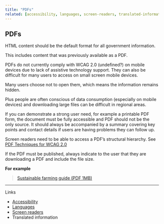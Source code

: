```yaml
---
title: "PDFs"
related: [accessibility, languages, screen-readers, translated-information]
---
```


## PDFs

HTML content should be the default format for all government information.

This includes content that was previously available as a PDF.

PDFs do not currently comply with WCAG 2.0 (undefined?) on mobile devices due to lack of assistive technology support. They can also be difficult for many users to access on small screen mobile devices.

Many users choose not to open them, which means the information remains hidden.

Plus people are often conscious of data consumption (especially on mobile devices) and downloading large files can be difficult in regional areas.

If you can demonstrate a strong user need, for example a printable PDF form, the document must be fully accessible and PDF should not be the only source. It should always be accompanied by a summary covering key points and contact details if users are having problems they can follow up.

Screen readers need to be able to access a PDF’s structural hierarchy. See [PDF Techniques for WCAG 2.0](https://www.w3.org/TR/WCAG20-TECHS/pdf.html "PDF Techniques for WCAG 2.0")

If the PDF must be published, always indicate to the user that they are downloading a PDF and include the file size.

**For example**

> [Sustainable farming guide (PDF 1MB)](#)

---

Links

- [Accessibility](#accessibility "Accessibility")
- [Languages](#languages "Languages")
- [Screen readers](#screen-readers "Screen readers")
- Translated information
